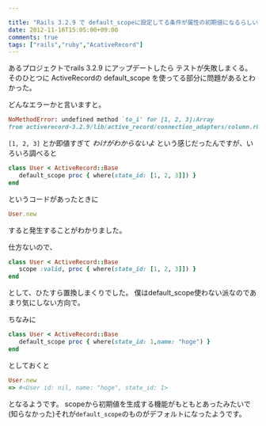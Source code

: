 ```yaml
---

title: "Rails 3.2.9 で default_scopeに設定してる条件が属性の初期値になるらしい"
date: 2012-11-16T15:05:00+09:00
comments: true
tags: ["rails","ruby","AcativeRecord"]
---
```


あるプロジェクトでrails 3.2.9 にアップデートしたら テストが失敗しまくる。そのひとつに ActiveRecordの default_scope を使ってる部分に問題があるとわかった。

どんなエラーかと言いますと。

```ruby
NoMethodError: undefined method `to_i' for [1, 2, 3]:Array
from activerecord-3.2.9/lib/active_record/connection_adapters/column.rb:178:in `value_to_integer'
```

`[1, 2, 3]` とか即値すぎて *わけがわからないよ* という感じだったんですが、いろいろ調べると

```ruby
class User < ActiveRecord::Base
   default_scope proc { where(state_id: [1, 2, 3]]) }
end
```

というコードがあったときに

```ruby
User.new
```

すると発生することがわかりました。

仕方ないので、
```ruby
class User < ActiveRecord::Base
   scope :valid, proc { where(state_id: [1, 2, 3]]) }
end
```
として、ひたすら置換しまくりでした。
僕はdefault_scope使わない派なのであまり気にしない方向で。


ちなみに
```ruby
class User < ActiveRecord::Base
   default_scope proc { where(state_id: 1,name: "hoge") }
end
```

としておくと

```ruby
User.new
=> #<User id: nil, name: "hoge", state_id: 1>
```
となるようです。
scopeから初期値を生成する機能がもともとあったみたいで(知らなかった)それが`default_scope`のものがデフォルトになったようです。
